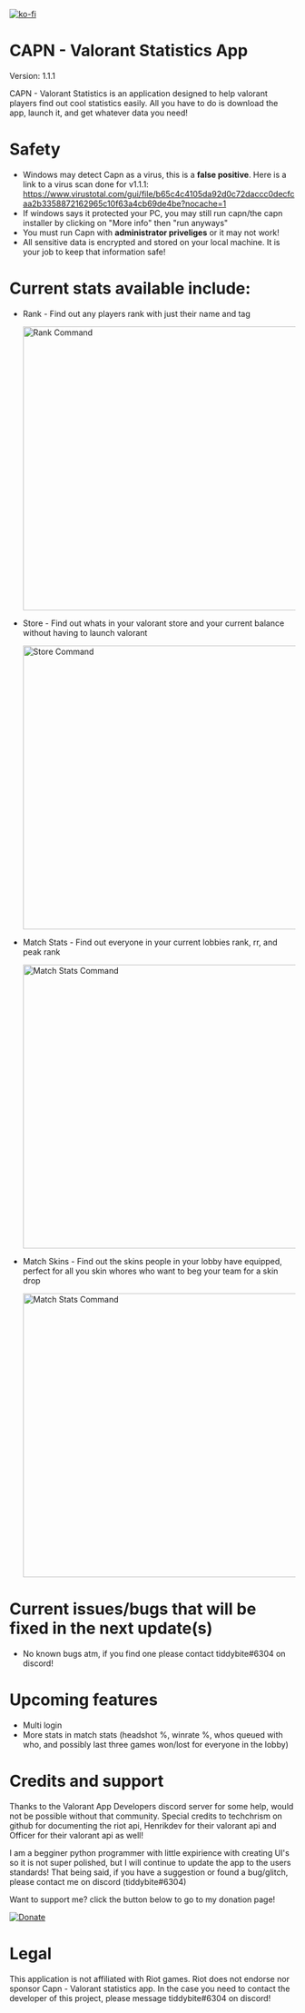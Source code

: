 [![ko-fi](https://ko-fi.com/img/githubbutton_sm.svg)](https://ko-fi.com/Y8Y0C2CAM)

# CAPN - Valorant Statistics App
Version: 1.1.1

CAPN - Valorant Statistics is an application designed to help valorant players find out cool statistics easily. All you have to do is download the app, launch it, and get whatever data you need!

# Safety
* Windows may detect Capn as a virus, this is a **false positive**. Here is a link to a virus scan done for v1.1.1: https://www.virustotal.com/gui/file/b65c4c4105da92d0c72daccc0decfcaa2b3358872162965c10f63a4cb69de4be?nocache=1
* If windows says it protected your PC, you may still run capn/the capn installer by clicking on "More info" then "run anyways"
* You must run Capn with **administrator priveliges** or it may not work!
* All sensitive data is encrypted and stored on your local machine. It is your job to keep that information safe!

# Current stats available include:
  * Rank - Find out any players rank with just their name and tag

    <img src="https://cdn.discordapp.com/attachments/983104809064345640/1010976092145848371/unknown.png" alt="Rank Command" width="500"/>
  
  * Store - Find out whats in your valorant store and your current balance without having to launch valorant

    <img src="https://cdn.discordapp.com/attachments/983104809064345640/1010978312501330081/unknown.png" alt="Store Command" width="500"/>
    
  * Match Stats - Find out everyone in your current lobbies rank, rr, and peak rank

    <img src="https://cdn.discordapp.com/attachments/983104809064345640/1010978065687531661/unknown.png" alt="Match Stats Command" width="500"/>
    
  * Match Skins - Find out the skins people in your lobby have equipped, perfect for all you skin whores who want to beg your team for a skin drop
    
    <img src="https://cdn.discordapp.com/attachments/983104809064345640/1010979079480164493/unknown.png" alt="Match Stats Command" width="500"/>
 

# Current issues/bugs that will be fixed in the next update(s)
* No known bugs atm, if you find one please contact tiddybite#6304 on discord!

# Upcoming features
* Multi login
* More stats in match stats (headshot %, winrate %, whos queued with who, and possibly last three games won/lost for everyone in the lobby)

# Credits and support

Thanks to the Valorant App Developers discord server for some help, would not be possible without that community. Special credits to techchrism on github for documenting the riot api, Henrikdev for their valorant api and Officer for their valorant api as well!


I am a begginer python programmer with little expirience with creating UI's so it is not super polished, but I will continue to update the app to the users standards! That being said, if you have a suggestion or found a bug/glitch, please contact me on discord (tiddybite#6304)

Want to support me? click the button below to go to my donation page!

[![Donate](https://img.shields.io/badge/Ko--fi-F16061?style=for-the-badge&logo=ko-fi&logoColor=white)](https://ko-fi.com/spherical)

# Legal

This application is not affiliated with Riot games. Riot does not endorse nor sponsor Capn - Valorant statistics app. In the case you need to contact the developer of this project, please message tiddybite#6304 on discord!
